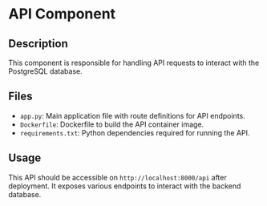 # API Component

## Description
This component is responsible for handling API requests to interact with the PostgreSQL database.

## Files
- `app.py`: Main application file with route definitions for API endpoints.
- `Dockerfile`: Dockerfile to build the API container image.
- `requirements.txt`: Python dependencies required for running the API.

## Usage
This API should be accessible on `http://localhost:8000/api` after deployment. It exposes various endpoints to interact with the backend database.
